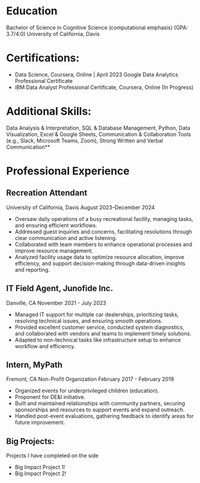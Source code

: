 # Education


Bachelor of Science in Cognitive Science (computational emphasis)
(GPA: 3.7/4.0)
University of California, Davis

# Certifications:
- Data Science, Coursera, Online | April 2023 Google Data Analytics Professional Certificate
- IBM Data Analyst Professional Certificate, Coursera, Online (In Progress)


# Additional Skills:

Data Analysis & Interpretation, SQL & Database Management, Python, Data Visualization, Excel & Google Sheets, Communication & Collaboration Tools (e.g., Slack, Microsoft Teams, Zoom), Strong Written and Verbal Communication**


# Professional Experience


## Recreation Attendant
University of California, Davis
August 2023–December 2024
- Oversaw daily operations of a busy recreational facility, managing tasks, and ensuring efficient workflows.
- Addressed guest inquiries and concerns, facilitating resolutions through clear communication and active listening.
- Collaborated with team members to enhance operational processes and improve resource management.
- Analyzed facility usage data to optimize resource allocation, improve efficiency, and support decision-making through data-driven insights and reporting.


## IT Field Agent, Junofide Inc.
Danville, CA
November 2021 - July 2023


- Managed IT support for multiple car dealerships, prioritizing tasks, resolving technical issues, and ensuring smooth operations.
 - Provided excellent customer service, conducted system diagnostics, and collaborated with vendors and teams to implement timely solutions. 
- Adapted to non-technical tasks like infrastructure setup to enhance workflow and efficiency.


## Intern, MyPath
Fremont, CA Non-Profit Organization
February 2017 - February 2019
- Organized events for underprivileged children (education).
- Proponent for DE&I initiative.
- Built and maintained relationships with community partners, securing sponsorships and resources to support events and expand outreach.
- Handled post-event evaluations, gathering feedback to identify areas for future improvement.


## Big Projects:
Projects I have completed on the side 
- Big Impact Project 1!
- Big Impact Project 2!







